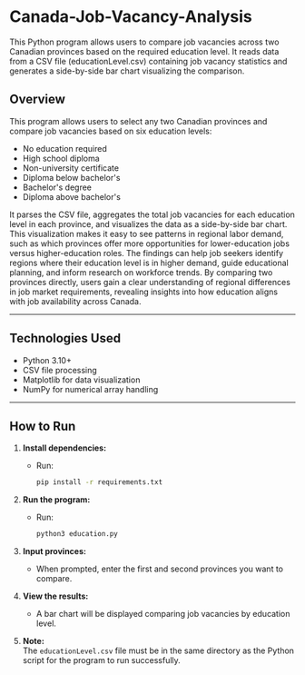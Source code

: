 # Canada-Job-Vacancy-Analysis
This Python program allows users to compare job vacancies across two Canadian provinces based on the required education level. It reads data from a CSV file (educationLevel.csv) containing job vacancy statistics and generates a side-by-side bar chart visualizing the comparison.



## Overview

This program allows users to select any two Canadian provinces and compare job vacancies based on six education levels: 
- No education required  
- High school diploma  
- Non-university certificate  
- Diploma below bachelor's  
- Bachelor's degree  
- Diploma above bachelor's  

It parses the CSV file, aggregates the total job vacancies for each education level in each province, and visualizes the data as a side-by-side bar chart. This visualization makes it easy to see patterns in regional labor demand, such as which provinces offer more opportunities for lower-education jobs versus higher-education roles. The findings can help job seekers identify regions where their education level is in higher demand, guide educational planning, and inform research on workforce trends. By comparing two provinces directly, users gain a clear understanding of regional differences in job market requirements, revealing insights into how education aligns with job availability across Canada.



---

## Technologies Used

- Python 3.10+  
- CSV file processing  
- Matplotlib for data visualization  
- NumPy for numerical array handling  

---

## How to Run

1. **Install dependencies:**
   - Run:
     ```bash
     pip install -r requirements.txt
     ```

2. **Run the program:**
   - Run:
     ```bash
     python3 education.py
     ```

3. **Input provinces:**
   - When prompted, enter the first and second provinces you want to compare.

4. **View the results:**
   - A bar chart will be displayed comparing job vacancies by education level.

5. **Note:**  
   The `educationLevel.csv` file must be in the same directory as the Python script for the program to run successfully.
